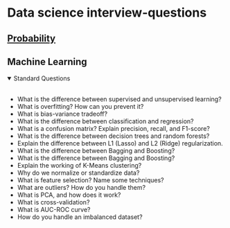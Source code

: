 # Data science interview-questions

## [Probability](https://github.com/sumamakhan761/Data-science-interview-questions/blob/main/Probability.md)

## Machine Learning

<details open>
  <summary>Standard Questions</summary>
  </br>  
<ul>
  <li>
    What is the difference between supervised and unsupervised learning?
  </li>
  <li>
    What is overfitting? How can you prevent it?
  </li>
  <li>
    What is bias-variance tradeoff?
  </li>
  <li>
    What is the difference between classification and regression?
  </li>
  <li>
    What is a confusion matrix? Explain precision, recall, and F1-score?
  </li>
  <li>
    What is the difference between decision trees and random forests?
  </li>
  <li>Explain the difference between L1 (Lasso) and L2 (Ridge) regularization.</li>
  <li>
    What is the difference between Bagging and Boosting?
  </li>
  <li>What is the difference between Bagging and Boosting?</li>
<li>Explain the working of K-Means clustering?</li>
<li>Why do we normalize or standardize data?</li>
<li>What is feature selection? Name some techniques?</li>
<li>What are outliers? How do you handle them?</li>
<li>What is PCA, and how does it work?</li>
<li>What is cross-validation?</li>
<li>What is AUC-ROC curve?</li>
<li>How do you handle an imbalanced dataset?</li>
</ul>
</details>
